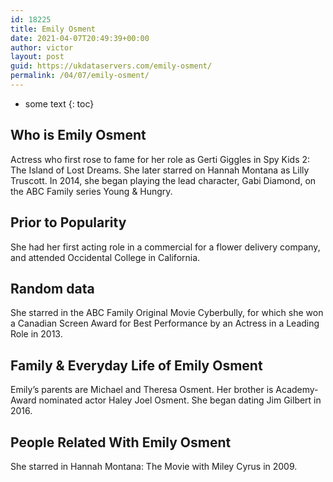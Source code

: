 ```yaml
---
id: 18225
title: Emily Osment
date: 2021-04-07T20:49:39+00:00
author: victor
layout: post
guid: https://ukdataservers.com/emily-osment/
permalink: /04/07/emily-osment/
---
```


* some text
{: toc}


## Who is Emily Osment



Actress who first rose to fame for her role as Gerti Giggles in Spy Kids 2: The Island of Lost Dreams. She later starred on Hannah Montana as Lilly Truscott. In 2014, she began playing the lead character, Gabi Diamond, on the ABC Family series Young & Hungry.  

                
                
                
## Prior to Popularity



She had her first acting role in a commercial for a flower delivery company, and attended Occidental College in California. 

                
                
                
## Random data



She starred in the ABC Family Original Movie Cyberbully, for which she won a Canadian Screen Award for Best Performance by an Actress in a Leading Role in 2013. 

                
                
                
## Family & Everyday Life of Emily Osment



Emily&#8217;s parents are Michael and Theresa Osment. Her brother is Academy-Award nominated actor Haley Joel Osment. She began dating Jim Gilbert in 2016. 

                
                
                
## People Related With Emily Osment



She starred in Hannah Montana: The Movie with Miley Cyrus in 2009. 

                
              
            
          
          
          